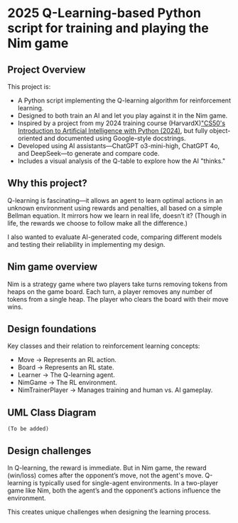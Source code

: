 <link rel="stylesheet" href="css/styles.css">

# 2025 Q-Learning-based Python script for training and playing the Nim game


## Project Overview

This project is:

- A Python script implementing the Q-learning algorithm for reinforcement learning.
- Designed to both train an AI and let you play against it in the Nim game.
- Inspired by a project from my 2024 training course (HarvardX)["CS50's Introduction to Artificial Intelligence with Python (2024)](formacion_CS50AI.md), but fully object-oriented and documented using Google-style docstrings.
- Developed using AI assistants—ChatGPT o3-mini-high, ChatGPT 4o, and DeepSeek—to generate and compare code.
- Includes a visual analysis of the Q-table to explore how the AI "thinks."

## Why this project?

Q-learning is fascinating—it allows an agent to learn optimal actions in an unknown environment using rewards and penalties, all based on a simple Bellman equation. It mirrors how we learn in real life, doesn’t it? (Though in life, the rewards we choose to follow make all the difference.)

I also wanted to evaluate AI-generated code, comparing different models and testing their reliability in implementing my design.


## Nim game overview

Nim is a strategy game where two players take turns removing tokens from heaps on the game board. Each turn, a player removes any number of tokens from a single heap. The player who clears the board with their move wins.


## Design foundations

Key classes and their relation to reinforcement learning concepts:

- Move → Represents an RL action.
- Board → Represents an RL state.
- Learner → The Q-learning agent.
- NimGame → The RL environment.
- NimTrainerPlayer → Manages training and human vs. AI gameplay.

## UML Class Diagram

    (To be added)


## Design challenges

In Q-learning, the reward is immediate. But in Nim game, the reward (win/loss) comes after the opponent’s move, not the agent's move.
Q-learning is typically used for single-agent environments. In a two-player game like Nim, both the agent’s and the opponent’s actions influence the environment.

This creates unique challenges when designing the learning process.


